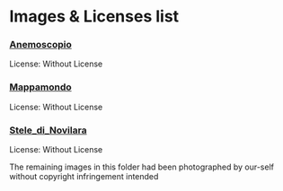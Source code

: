 # Images & Licenses list  

### [Anemoscopio](https://oliveriana.pu.it/sezioni-museo-oliveriano/anemoscopio/)
License: Without License

### [Mappamondo](https://oliveriana.pu.it/collezioni-biblioteca-oliveriana/pergamene/)
License: Without License

### [Stele_di_Novilara](https://oliveriana.pu.it/sezioni-museo-oliveriano/necropoli-di-novilara/)
License: Without License


The remaining images in this folder had been photographed by our-self without copyright infringement intended
